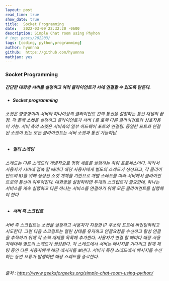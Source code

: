 ```yaml
---
layout: post
read_time: true
show_date: true
title:  Socket Programming
date:   2022-03-09 22:32:20 -0600
description: Simple Chat room using Phyhon
# img: posts/202203/
tags: [coding, python,programming]
author: hyunnna
github:  https://github.com/hyunnna
mathjax: yes
---
```


### Socket Programming
##### 간단한 대화방 서버를 설정하고 여러 클라이언트가 서에 연결할 수 있도록 만든다.


+ ##### Socket programming
 ###### 소켓은 양방향이며 서버와 하나이상의 클라이언트 간의 통신을 설정하는 통신 채널의 끝점. 각 끝에 소켓을 설정하고 클라이언트가 서버ㅓ를 토해 다른 클라이언트와 상호작용이 가능. 서버 측의 소켓은 서버측의 일부 하드웨어 포트와 연결됨. 동일한 포트와 연결된 소켓이 있는 모든 클라이언트는 서버 소켓과 통신 가능하낟. 


+ ##### 멀티 스레딩
 ###### 스레드는 다른 스레드와 개별적으로 명령 세트를 실행하는 하위 프로세스이다. 따라서 사용자가 서버에 접속 할 때마다 해당 사용자에게 별도의 스레드가 생성되고, 각 클라이언트의 ID를 위해 생성된 소켓 개체를 기반으로 개별 스레드를 따라 서버에서 클라이언트로의 통신이 이루어진다. 대화방을 설정하려면 두개의 스크립트가 필요한데, 하나는 서비스를 계속 실행하고 다른 하나는 서비스를 연결하기 위해 모든 클라이언트를 실행해야 한다


+ ##### 서버 측 스크립트
 ###### 서버 측 스크립트는 소켓을 설정하고 사용자가 지정한 IP 주소와 포트에 바인딩하려고 시도한다. 그런 다음 스크립트는 열린 상태를 유지하고 연결요청을 수신하고 활성 연결을 추적하기 위해 각 소캑 개체를 목록에 추가한다. 사용자가 연결 할 때마다 해당 사용자에대해 별도의 스레드가 생성된다. 각 스레드에서 서버는 메시지를 기다리고 현재 채팅 중인 다른 사용자에게 해당 메시지를 보낸다. 서버가 특정 스레드에서 메시지를 수신하는 동안 오류가 발생하면 해당 스레드를 종료한다.





###### 출처 : https://www.geeksforgeeks.org/simple-chat-room-using-python/
